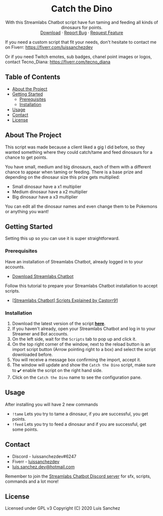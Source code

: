 <!-- PROJECT LOGO -->
<br />
<p align="center">
  <h1 align="center">Catch the Dino</h1>

  <p align="center">
    With this Streamlabs Chatbot script have fun taming and feeding all kinds of dinosaurs for points.
    <br />
    <a href="https://github.com/LuisSanchez-Dev/catch-the-dino/archive/master.zip">Download</a>
    ·
    <a href="https://github.com/LuisSanchez-Dev/catch-the-dino/issues">Report Bug</a>
    ·
    <a href="https://github.com/LuisSanchez-Dev/catch-the-dino/issues">Request Feature</a>
  </p>
</p>

If you need a custom script that fit your needs, don't hesitate to contact me on Fiverr: https://fiverr.com/luissanchezdev

Or if you need Twitch emotes, sub badges, chanel point images or logos, contact Tecno_Diana: https://fiverr.com/tecno_diana

## Table of Contents

* [About the Project](#about-the-project)
* [Getting Started](#getting-started)
  * [Prerequisites](#prerequisites)
  * [Installation](#installation)
* [Usage](#usage)
* [Contact](#contact)
* [License](#license)

## About The Project

This script was made because a client liked a gig I did before, so they wanted something where they could catch/tame and feed dinosaurs for a chance to get points.

You have small, medium and big dinosaurs, each of them with a different chance to appear when taming or feeding.
There is a base prize and depending on the dinosaur size this prize gets multiplied:
* Small dinosaur have a x1 multiplier
* Medium dinosaur have a x2 multiplier
* Big dinosaur have a x3 multiplier

You can edit all the dinosaur names and even change them to be Pokemons or anything you want!

## Getting Started

Setting this up so you can use it is super straightforward.

### Prerequisites

Have an installation of Streamlabs Chatbot, already logged in to your accounts.
* [Download Streamlabs Chatbot](https://streamlabs.com/chatbot)

Follow this tutorial to prepare your Streamlabs Chatbot installation to accept scripts.
* [[Streamlabs Chatbot] Scripts Explained by Castorr91](https://www.youtube.com/watch?v=l3FBpY-0880&t=3s)
### Installation

1. Download the latest version of the script [**here**](https://github.com/LuisSanchez-Dev/catch-the-dino/archive/master.zip).
2. If you haven't already, open your Streamlabs Chatbot and log in to your Streamer and Bot accounts.
3. On the left side, wait for the `Scripts` tab to pop up and click it.
4. On the top right corner of the window, next to the reload button is an import script button (Arrow pointing right to a box) and select the script downloaded before.
5. You will receive a message box confirming the import, accept it.
6. The window will update and show the `Catch the Dino` script, make sure to ✔️ enable the script on the right hand side.
7. Click on the `Catch the Dino` name to see the configuration pane.

<!-- USAGE EXAMPLES -->
## Usage

After installing you will have 2 new commands
* `!tame` Lets you try to tame a dinosaur, if you are successful, you get points.
* `!feed` Lets you try to feed a dinosaur and if you are successful, get some points.

## Contact

* Discord - luissanchezdev#6247
* Fiverr - [luissanchezdev](https://fiverr.com/luissanchezdev)
* luis.sanchez.dev@hotmail.com

Remember to join the [Streamlabs Chatbot Discord server](https://discordapp.com/invite/S2d4KGg) for sfx, scripts, commands and a lot more!

## License
Licensed under GPL v3
Copyright (C) 2020 Luis Sanchez